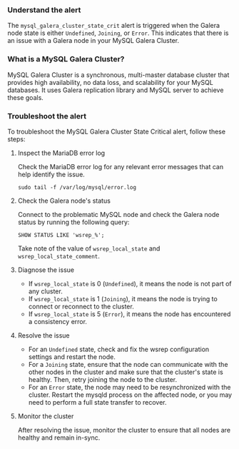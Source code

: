 ### Understand the alert

The `mysql_galera_cluster_state_crit` alert is triggered when the Galera node state is either `Undefined`, `Joining`, or `Error`. This indicates that there is an issue with a Galera node in your MySQL Galera Cluster.

### What is a MySQL Galera Cluster?

MySQL Galera Cluster is a synchronous, multi-master database cluster that provides high availability, no data loss, and scalability for your MySQL databases. It uses Galera replication library and MySQL server to achieve these goals.

### Troubleshoot the alert

To troubleshoot the MySQL Galera Cluster State Critical alert, follow these steps:

1. Inspect the MariaDB error log

   Check the MariaDB error log for any relevant error messages that can help identify the issue.

   ```
   sudo tail -f /var/log/mysql/error.log
   ```

2. Check the Galera node's status

   Connect to the problematic MySQL node and check the Galera node status by running the following query:

   ```
   SHOW STATUS LIKE 'wsrep_%';
   ```
   
   Take note of the value of `wsrep_local_state` and `wsrep_local_state_comment`.

3. Diagnose the issue

   - If `wsrep_local_state` is 0 (`Undefined`), it means the node is not part of any cluster.
   - If `wsrep_local_state` is 1 (`Joining`), it means the node is trying to connect or reconnect to the cluster.
   - If `wsrep_local_state` is 5 (`Error`), it means the node has encountered a consistency error.

4. Resolve the issue

   - For an `Undefined` state, check and fix the wsrep configuration settings and restart the node.
   - For a `Joining` state, ensure that the node can communicate with the other nodes in the cluster and make sure that the cluster's state is healthy. Then, retry joining the node to the cluster.
   - For an `Error` state, the node may need to be resynchronized with the cluster. Restart the mysqld process on the affected node, or you may need to perform a full state transfer to recover.

5. Monitor the cluster

   After resolving the issue, monitor the cluster to ensure that all nodes are healthy and remain in-sync.

